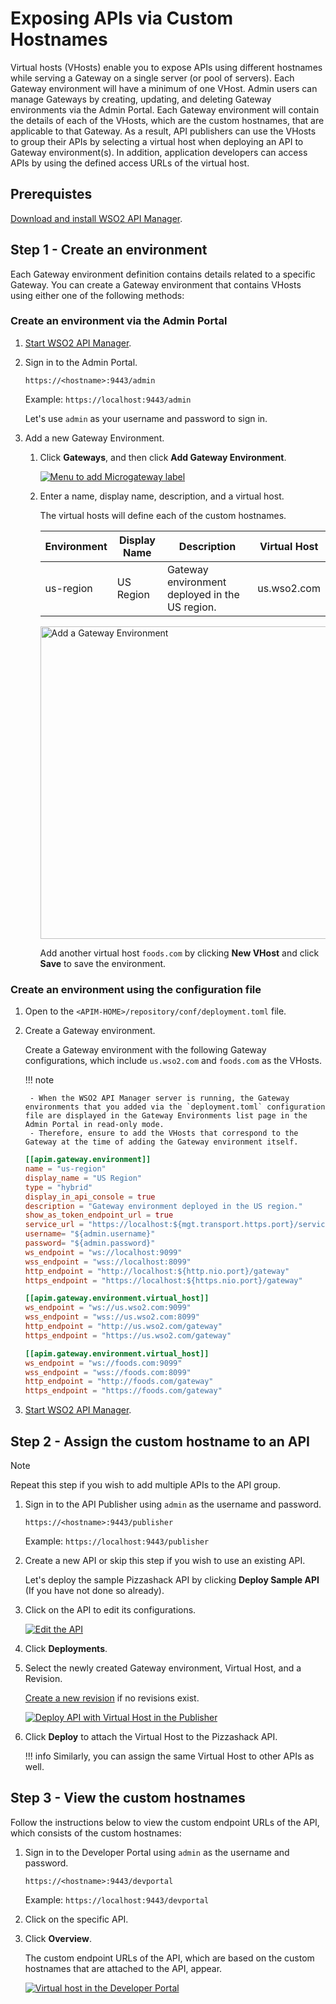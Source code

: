 # Exposing APIs via Custom Hostnames

Virtual hosts (VHosts) enable you to expose APIs using different hostnames while serving a Gateway on a single server (or pool of servers). Each Gateway environment will have a minimum of one VHost. Admin users can manage Gateways by creating, updating, and deleting Gateway environments via the Admin Portal. Each Gateway environment will contain the details of each of the VHosts, which are the custom hostnames, that are applicable to that Gateway. As a result, API publishers can use the VHosts to group their APIs by selecting a virtual host when deploying an API to Gateway environment(s). In addition, application developers can access APIs by using the defined access URLs of the virtual host.

## Prerequistes

[Download and install WSO2 API Manager]({{base_path}}/install-and-setup/install/installing-the-product/installing-the-product/).

## Step 1 - Create an environment

Each Gateway environment definition contains details related to a specific Gateway. You can create a Gateway environment that contains VHosts using either one of the following methods:

### Create an environment via the Admin Portal

1. [Start WSO2 API Manager]({{base_path}}/install-and-setup/install/running-the-product/#starting-the-server).

2.  Sign in to the Admin Portal.
     
     `https://<hostname>:9443/admin` 
   
     Example: `https://localhost:9443/admin`

     Let's use `admin` as your username and password to sign in.

3.  Add a new Gateway Environment.

     1. Click **Gateways**, and then click **Add Gateway Environment**.

         [![Menu to add Microgateway label]({{base_path}}/assets/img/learn/add-gateway-environment-menu.png)]({{base_path}}/assets/img/learn/add-gateway-environment-menu.png)

     2. Enter a name, display name, description, and a virtual host.

         The virtual hosts will define each of the custom hostnames.

          | **Environment** | **Display Name** | **Description**                               | **Virtual Host** |
          |-------------|--------------|-------------------------------------------|--------------|
          | us-region   | US Region    | Gateway environment deployed in the US region. | us.wso2.com  |

          <a href="{{base_path}}/assets/img/learn/add-gateway-environment.png">
              <img src="{{base_path}}/assets/img/learn/add-gateway-environment.png" alt="Add a Gateway Environment"
              title="Add a Gateway Environment" width="500px" />
          </a>

          Add another virtual host `foods.com` by clicking **New VHost** and click **Save** to save the environment.

### Create an environment using the configuration file

1. Open to the `<APIM-HOME>/repository/conf/deployment.toml` file.

2. Create a Gateway environment.

     Create a Gateway environment with the following Gateway configurations, which include `us.wso2.com` and `foods.com` as the VHosts.

    !!! note

        - When the WSO2 API Manager server is running, the Gateway environments that you added via the `deployment.toml` configuration file are displayed in the Gateway Environments list page in the Admin Portal in read-only mode. 
        - Therefore, ensure to add the VHosts that correspond to the Gateway at the time of adding the Gateway environment itself.

    ```toml
    [[apim.gateway.environment]]
    name = "us-region"
    display_name = "US Region"
    type = "hybrid"
    display_in_api_console = true
    description = "Gateway environment deployed in the US region."
    show_as_token_endpoint_url = true
    service_url = "https://localhost:${mgt.transport.https.port}/services/"
    username= "${admin.username}"
    password= "${admin.password}"
    ws_endpoint = "ws://localhost:9099"
    wss_endpoint = "wss://localhost:8099"
    http_endpoint = "http://localhost:${http.nio.port}/gateway"
    https_endpoint = "https://localhost:${https.nio.port}/gateway"

    [[apim.gateway.environment.virtual_host]]
    ws_endpoint = "ws://us.wso2.com:9099"
    wss_endpoint = "wss://us.wso2.com:8099"
    http_endpoint = "http://us.wso2.com/gateway"
    https_endpoint = "https://us.wso2.com/gateway"

    [[apim.gateway.environment.virtual_host]]
    ws_endpoint = "ws://foods.com:9099"
    wss_endpoint = "wss://foods.com:8099"
    http_endpoint = "http://foods.com/gateway"
    https_endpoint = "https://foods.com/gateway"
    ```

3. [Start WSO2 API Manager]({{base_path}}/install-and-setup/install/running-the-product/#starting-the-server).

## Step 2 - Assign the custom hostname to an API

<html>
<div class="admonition note">
<p class="admonition-title">Note</p>
<p>Repeat this step if you wish to add multiple APIs to the API group.</p>
</div> 
</html>

1.  Sign in to the API Publisher using `admin` as the username and password.

     `https://<hostname>:9443/publisher` 
   
     Example: `https://localhost:9443/publisher`

2.  Create a new API or skip this step if you wish to use an existing API.
     
     Let's deploy the sample Pizzashack API by clicking **Deploy Sample API** (If you have not done so already).

3.  Click on the API to edit its configurations.

     [![Edit the API]({{base_path}}/assets/img/learn/select-api.png)]({{base_path}}/assets/img/learn/select-api.png)

4.  Click **Deployments**.

5.  Select the newly created Gateway environment, Virtual Host, and a Revision.

     [Create a new revision]({{base_path}}/design/create-api/create-api-revisions/) if no revisions exist.

     [![Deploy API with Virtual Host in the Publisher]({{base_path}}/assets/img/learn/deploy-api-with-vhost.png)]({{base_path}}/assets/img/learn/deploy-api-with-vhost.png)

6. Click **Deploy** to attach the Virtual Host to the Pizzashack API.
   
     !!! info
         Similarly, you can assign the same Virtual Host to other APIs as well.

## Step 3 - View the custom hostnames

Follow the instructions below to view the custom endpoint URLs of the API, which consists of the custom hostnames:

1. Sign in to the Developer Portal using `admin` as the username and password.

     `https://<hostname>:9443/devportal` 
   
     Example: `https://localhost:9443/devportal`

2. Click on the specific API.

3. Click **Overview**.

     The custom endpoint URLs of the API, which are based on the custom hostnames that are attached to the API, appear.

     [![Virtual host in the Developer Portal]({{base_path}}/assets/img/learn/virtual-host-in-devportal.png)]({{base_path}}/assets/img/learn/virtual-host-in-devportal.png)
